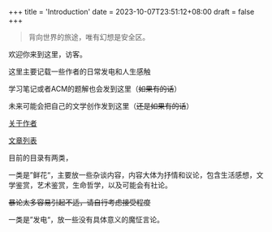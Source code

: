 +++
title = 'Introduction'
date = 2023-10-07T23:51:12+08:00
draft = false
+++

> 背向世界的旅途，唯有幻想是安全区。

欢迎你来到这里，访客。

这里主要记载一些作者的日常发电和人生感触

学习笔记或者ACM的题解也会发到这里（~~如果有的话~~）

未来可能会把自己的文学创作发到这里（~~还是如果有的话~~）

[关于作者](https://Satori5ama.github.io/posts/about-me/)

[文章列表](https://satori5ama.github.io/tags/%E6%96%87%E7%AB%A0%E5%88%97%E8%A1%A8/)

目前的目录有两类，

一类是”鲜花“，主要放一些杂谈内容，内容大体为抒情和议论，包含生活感想，文学鉴赏，艺术鉴赏，生命哲学，以及可能会有社论。

~~暴论太多容易引起不适，请自行考虑接受程度~~

一类是”发电“，放一些没有具体意义的魔怔言论。


